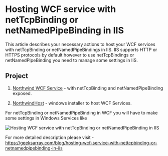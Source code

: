 # Hosting WCF service with netTcpBinding or netNamedPipeBinding in IIS
This article describes your necessary actions to host your WCF services with netTcpBinding or netNamedPipeBindings in IIS. 
IIS supports HTTP or HTTPS protocols by default however to use netTcpBindings or netNamedPipeBinding you need to manage some settings in IIS.

## Project

1. [Northwind WCF Service](https://github.com/geeksarray/hosting-wcf-service-with-nettcpbinding-or-netnamedpipebinding-in-iis/tree/main/Northwind%20Services/NorthwindServices) -
   with netTcpBinding and netNamedPipeBinding exposed.
  
1. [NorthwindHost](https://github.com/geeksarray/hosting-wcf-service-with-nettcpbinding-or-netnamedpipebinding-in-iis/tree/main/Northwind%20Services/NorthwindServices)  - windows 
   installer to host WCF Services.
   

For netTcpBinding or netNamedPipeBinding in WCF you will have to make some settings in Windows Services like

![Hosting WCF service with netTcpBinding or netNamedPipeBinding in IIS](https://geeksarray.com/Images/blog/Services.png)

For more detailed description please visit - https://geeksarray.com/blog/hosting-wcf-service-with-nettcpbinding-or-netnamedpipebinding-in-iis


